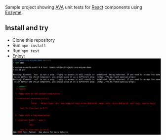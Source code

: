 Sample project showing [AVA](https://github.com/sindresorhus/ava) unit tests for [React](https://facebook.github.io/react/) components using [Enzyme](http://airbnb.io/enzyme).

## Install and try

- Clone this repository
- Run `npm install`
- Run `npm test`
- Enjoy:
![Output example](https://raw.githubusercontent.com/adriantoine/ava-enzyme-demo/master/.gh/output.png)
